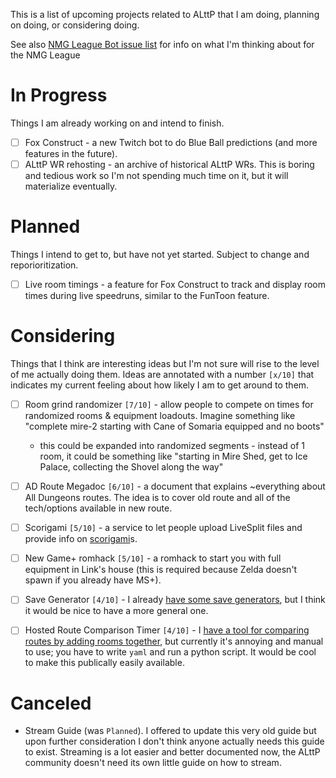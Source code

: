 This is a list of upcoming projects related to ALttP that I am doing, planning on doing, or considering doing.

See also [NMG League Bot issue list](https://github.com/FoxLisk/NMG-League-Bot/issues) for info on what I'm thinking about for the NMG League

# In Progress

Things I am already working on and intend to finish.

- [ ] Fox Construct - a new Twitch bot to do Blue Ball predictions (and more features in the future).
- [ ] ALttP WR rehosting - an archive of historical ALttP WRs. This is boring and tedious work so I'm not spending much time on it, but it will materialize eventually.

# Planned

Things I intend to get to, but have not yet started. Subject to change and reporioritization.

- [ ] Live room timings - a feature for Fox Construct to track and display room times during live speedruns, similar to the FunToon feature.

# Considering

Things that I think are interesting ideas but I'm not sure will rise to the level of me actually doing them. Ideas are annotated with a number `[x/10]` that indicates my current feeling about how likely I am to get around to them.

- [ ] Room grind randomizer `[7/10]` - allow people to compete on times for randomized rooms & equipment loadouts. Imagine something like "complete mire-2 starting with Cane of Somaria equipped and no boots"
   - this could be expanded into randomized segments - instead of 1 room, it could be something like "starting in Mire Shed, get to Ice Palace, collecting the Shovel along the way"
- [ ] AD Route Megadoc `[6/10]` - a document that explains ~everything about All Dungeons routes. The idea is to cover old route and all of the tech/options available in new route.
- [ ] Scorigami `[5/10]` - a service to let people upload LiveSplit files and provide info on [scorigami](https://en.wikipedia.org/wiki/Scorigami)s.
- [ ] New Game+ romhack `[5/10]` - a romhack to start you with full equipment in Link's house (this is required because Zelda doesn't spawn if you already have MS+).
- [ ] Save Generator `[4/10]` - I already [have some save generators](https://foxlisk.com/dwnmg.html), but I think it would be nice to have a more general one.
- [ ] Hosted Route Comparison Timer `[4/10]` - I [have a tool for comparing routes by adding rooms together](/tools/compare_times.py), but currently it's annoying and manual to use; you have to write `yaml` and run a python script. It would be cool to make this publically easily available.


# Canceled

- Stream Guide (was `Planned`). I offered to update this very old guide but upon further consideration I don't think anyone actually needs this guide to exist. Streaming is a lot easier and better documented now, the ALttP community doesn't need its own little guide on how to stream.
